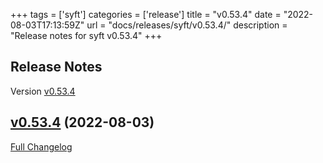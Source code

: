 +++
tags = ['syft']
categories = ['release']
title = "v0.53.4"
date = "2022-08-03T17:13:59Z"
url = "docs/releases/syft/v0.53.4/"
description = "Release notes for syft v0.53.4"
+++

## Release Notes

Version [v0.53.4](https://github.com/anchore/syft/releases/tag/v0.53.4)

## [v0.53.4](https://github.com/anchore/syft/tree/v0.53.4) (2022-08-03)

[Full Changelog](https://github.com/anchore/syft/compare/v0.53.3...v0.53.4)
